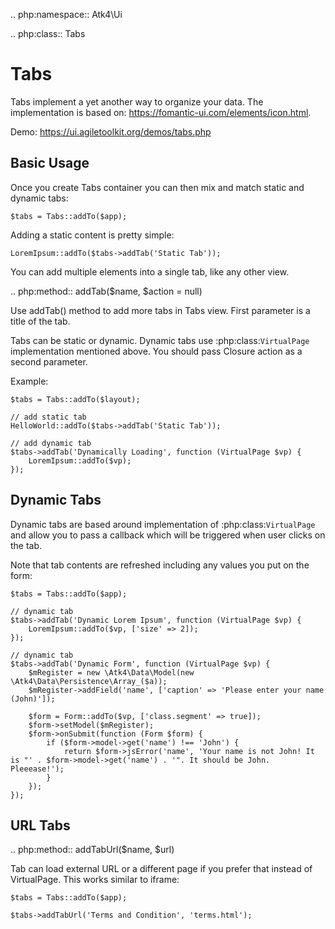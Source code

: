 .. php:namespace:: Atk4\Ui

.. php:class:: Tabs

# Tabs

Tabs implement a yet another way to organize your data. The implementation is based on: https://fomantic-ui.com/elements/icon.html.


Demo: https://ui.agiletoolkit.org/demos/tabs.php

## Basic Usage

Once you create Tabs container you can then mix and match static and dynamic tabs:

```
$tabs = Tabs::addTo($app);
```


Adding a static content is pretty simple:

```
LoremIpsum::addTo($tabs->addTab('Static Tab'));
```

You can add multiple elements into a single tab, like any other view.

.. php:method:: addTab($name, $action = null)

Use addTab() method to add more tabs in Tabs view. First parameter is a title of the tab.

Tabs can be static or dynamic. Dynamic tabs use :php:class:`VirtualPage` implementation mentioned above.
You should pass Closure action as a second parameter.

Example:

```
$tabs = Tabs::addTo($layout);

// add static tab
HelloWorld::addTo($tabs->addTab('Static Tab'));

// add dynamic tab
$tabs->addTab('Dynamically Loading', function (VirtualPage $vp) {
    LoremIpsum::addTo($vp);
});
```

## Dynamic Tabs

Dynamic tabs are based around implementation of :php:class:`VirtualPage` and allow you
to pass a callback which will be triggered when user clicks on the tab.

Note that tab contents are refreshed including any values you put on the form:

```
$tabs = Tabs::addTo($app);

// dynamic tab
$tabs->addTab('Dynamic Lorem Ipsum', function (VirtualPage $vp) {
    LoremIpsum::addTo($vp, ['size' => 2]);
});

// dynamic tab
$tabs->addTab('Dynamic Form', function (VirtualPage $vp) {
    $mRegister = new \Atk4\Data\Model(new \Atk4\Data\Persistence\Array_($a));
    $mRegister->addField('name', ['caption' => 'Please enter your name (John)']);

    $form = Form::addTo($vp, ['class.segment' => true]);
    $form->setModel($mRegister);
    $form->onSubmit(function (Form $form) {
        if ($form->model->get('name') !== 'John') {
            return $form->jsError('name', 'Your name is not John! It is "' . $form->model->get('name') . '". It should be John. Pleeease!');
        }
    });
});
```

## URL Tabs

.. php:method:: addTabUrl($name, $url)

Tab can load external URL or a different page if you prefer that instead of VirtualPage. This works similar to iframe:

```
$tabs = Tabs::addTo($app);

$tabs->addTabUrl('Terms and Condition', 'terms.html');
```

